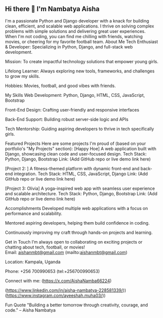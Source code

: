 ## Hi there 👋 I'm Nambatya Aisha

I'm a passionate Python and Django developer with a knack for building clean, efficient, and scalable web applications. I thrive on solving complex problems with simple solutions and delivering great user experiences. When I'm not coding, you can find me chilling with friends, watching movies, or cheering for my favorite football team. 
 About Me
 Tech Enthusiast & Developer: Specializing in Python, Django, and full-stack web development.

 Mission: To create impactful technology solutions that empower young girls.

 Lifelong Learner: Always exploring new tools, frameworks, and challenges to grow my skills.

 Hobbies: Movies, football, and good vibes with friends.

 My Skills
Web Development: Python, Django, HTML, CSS, JavaScript, Bootstrap

Front-End Design: Crafting user-friendly and responsive interfaces

Back-End Support: Building robust server-side logic and APIs

Tech Mentorship: Guiding aspiring developers to thrive in tech specifically girls.

 Featured Projects
Here are some projects I'm proud of (based on your portfolio's "My Projects" section):
[Happy Hoe]
A web application built with Django, showcasing clean code and user-focused design.
Tech Stack: Python, Django, Bootstrap
Link: (Add GitHub repo or live demo link here)

[Project 2: ]
A fitness-themed platform with dynamic front-end and back-end integration.
Tech Stack: HTML, CSS, JavaScript, Django
Link: (Add GitHub repo or live demo link here)

[Project 3: Olivia]
A yoga-inspired web app with seamless user experience and scalable architecture.
Tech Stack: Python, Django, Bootstrap
Link: (Add GitHub repo or live demo link here)

 Accomplishments
Developed multiple web applications with a focus on performance and scalability.

Mentored aspiring developers, helping them build confidence in coding.

Continuously improving my craft through hands-on projects and learning.

 Get in Touch
I’m always open to collaborating on exciting projects or chatting about tech, football, or movies!  
 Email: aishanmbt@gmail.com (mailto:aishanmbt@gmail.com)  

 Location: Kampala, Uganda  

 Phone: +256 700990653 (tel:+256700990653)  

 Connect with me:
(https://x.com/AishaNamba66224)

(https://www.linkedin.com/in/aisha-nambatya-228581339/))
(https://www.instagram.com/ayeeshah.muha03/))

 Fun Quote
"Building a better tomorrow through creativity, courage, and code." – Aisha Nambatya

